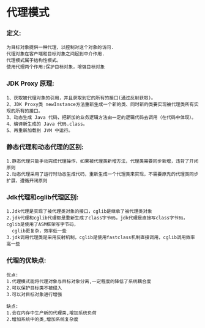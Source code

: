 # 代理模式

### 定义:
    为目标对象提供一种代理，以控制对这个对象的访问.
    代理对象在客户端和目标对象之间起到中介作用.
    代理模式属于结构性模式。
    使用代理两个作用:保护目标对象，增强目标对象
    
### JDK Proxy 原理:

    1、获取被代理对象的引用，并且获取到它的所有的接口(通过反射获取)。
    2、JDK Proxy类 newInstance方法重新生成一个新的类、同时新的类要实现被代理类所有实现的所有的接口。
    3、动态生成 Java 代码，把新加的业务逻辑方法由一定的逻辑代码去调用（在代码中体现）。
    4、编译新生成的 Java 代码.class。
    5、再重新加载到 JVM 中运行。

### 静态代理和动态代理的区别:

    1.静态代理只能手动完成代理操作，如果被代理类新增方法，代理类需要同步新增，违背了开闭原则  
    2.动态代理采用了运行时动态生成代码，重新生成一个代理类来实现，不需要原先的代理类同步扩展，遵循开闭原则  
  
### Jdk代理和cglib代理区别: 

    1.Jdk代理是实现了被代理类对象的接口，cglib是继承了被代理类对象  
    2.jdk代理和cglib代理都是重新生成了class字节码，jdk代理是直接写class字节码，cglib是使用了ASM框架写字节码，  
      cglib更复杂，效率低一些  
    3.jdk调用代理类是采用反射机制，cglib是使用fastclass机制直接调用，cglib调用效率高一些  
    
### 代理的优缺点:
    优点:
    1.代理模式能将代理对象与目标对象分离,一定程度的降低了系统耦合度
    2.可以保护目标类不被侵入
    3.可以对目标对象进行增强
    
    缺点:
    1.会在内存中生产新的代理类,增加系统负荷
    2.增加系统中的类,增加系统复杂度
    
 
